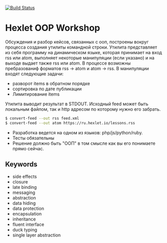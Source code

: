[![Build Status](https://travis-ci.org/jougene/workshop-oop.svg?branch=master)](https://travis-ci.org/jougene/workshop-oop)
# Hexlet OOP Workshop
Обсуждения и разбор кейсов, связанных с ооп, построены вокруг процесса создания утилиты командной строки. Утилита представляет из себя программу на динамическом языке, которая принимает на вход rss или atom, выполняет некоторые манипуляции (если указано) и на выходе выдает также rss или atom. В процессе возможны пребразованиф форматов rss -> atom и atom -> rss. В манипуляции входят следующие задачи:

* разворот items в обратном порядке
* сортировка по дате публикации
* Лимитирование items

Утилита выводит результат в STDOUT. Исходный feed может быть локальным файлом, так и http адресом по которому нужно его забрать.

```sh
$ convert-feed --out rss feed.xml
$ convert-feed --out atom https://ru.hexlet.io/lessons.rss
```

* Разработка ведется на одном из языков: php/js/python/ruby.
* Тесты обязательны
* Решение должно быть "ООП" в том смысле как вы его понимаете прямо сейчас.

## Keywords
* side effects
* closure
* late binding
* messaging
* abstraction
* data hiding
* data protection
* encapsulation
* inheritance
* fluent interface
* duck typing
* single layer abstraction